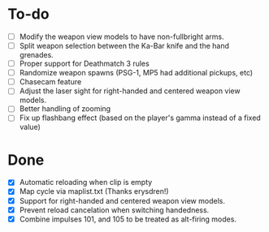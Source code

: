 # To-do
- [ ] Modify the weapon view models to have non-fullbright arms.
- [ ] Split weapon selection between the Ka-Bar knife and the hand grenades.
- [ ] Proper support for Deathmatch 3 rules
- [ ] Randomize weapon spawns (PSG-1, MP5 had additional pickups, etc)
- [ ] Chasecam feature
- [ ] Adjust the laser sight for right-handed and centered weapon view models.
- [ ] Better handling of zooming
- [ ] Fix up flashbang effect (based on the player's gamma instead of a fixed value)

# Done
- [X] Automatic reloading when clip is empty
- [X] Map cycle via maplist.txt (Thanks erysdren!)
- [X] Support for right-handed and centered weapon view models.
- [X] Prevent reload cancelation when switching handedness.
- [X] Combine impulses 101, and 105 to be treated as alt-firing modes.